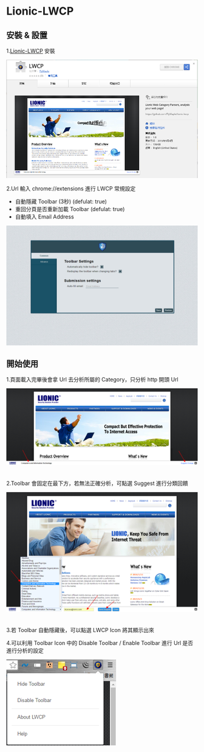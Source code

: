 # Lionic-LWCP


## 安裝 & 設置
1.[Lionic-LWCP](https://chrome.google.com/webstore/detail/jaceioamekicnglldcbpmhdoofacmpcg/publish-accepted?hl=zh-TW) 安裝 

![chrome-extension](https://raw.githubusercontent.com/FlyMaple/lionic-lwcp/master/public/images/chrome-extension.png)

2.Url 輸入 chrome://extensions 進行 LWCP 常規設定
  * 自動隱藏 Toolbar (3秒) (defulat: true)
  * 重回分頁是否重新加載 Toolbar (defulat: true)
  * 自動填入 Email Address
  
  ![options](https://raw.githubusercontent.com/FlyMaple/lionic-lwcp/master/public/images/options.png)
  
## 開始使用
1.頁面載入完畢後會拿 Url 去分析所屬的 Category，只分析 http 開頭 Url

![readonly](https://raw.githubusercontent.com/FlyMaple/lionic-lwcp/master/public/images/readonly.png)  
<br><br>
2.Toolbar 會固定在最下方，若無法正確分析，可點選 Suggest 進行分類回饋

![suggest](https://raw.githubusercontent.com/FlyMaple/lionic-lwcp/master/public/images/suggest.png)  
<br><br>
3.若 Toolbar 自動隱藏後，可以點選 LWCP Icon 將其顯示出來

4.可以利用 Toolbar Icon 中的 Disable Toolbar / Enable Toolbar 進行 Url 是否進行分析的設定

![bowser_icon](https://raw.githubusercontent.com/FlyMaple/lionic-lwcp/master/public/images/bowser_icon.png)  







